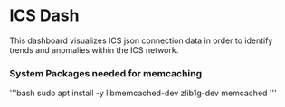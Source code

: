 # ICS Dash

This dashboard visualizes ICS json connection data in order to identify trends and anomalies within the ICS network. 

### System Packages needed for memcaching
'''bash
sudo apt install -y libmemcached-dev zlib1g-dev memcached
'''